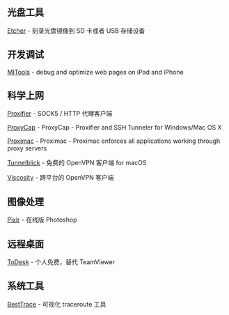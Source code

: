 ## 光盘工具
[Etcher](https://etcher.io/) - 刻录光盘镜像到 SD 卡或者 USB 存储设备

## 开发调试
[MITools](http://mihtool.com/) - debug and optimize web pages on iPad and iPhone

## 科学上网
[Proxifier](https://www.proxifier.com/) - SOCK5 / HTTP 代理客户端

[ProxyCap](http://www.proxycap.com/) - ProxyCap - Proxifier and SSH Tunneler for Windows/Mac OS X

[Proximac](https://proximac.app/) - Proximac - Proximac enforces all applications working through proxy servers

[Tunnelblick](https://tunnelblick.net/) - 免费的 OpenVPN 客户端 for macOS

[Viscosity](https://www.sparklabs.com/viscosity/) - 跨平台的 OpenVPN 客户端

## 图像处理

[Pixlr](https://pixlr.com/editor/) - 在线版 Photoshop

## 远程桌面

[ToDesk](https://www.todesk.com/) - 个人免费，替代 TeamViewer

## 系统工具

[BestTrace](https://www.ipip.net/) - 可视化 traceroute 工具